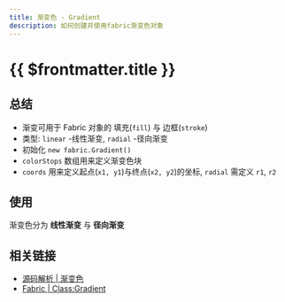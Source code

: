 ```yaml
---
title: 渐变色 - Gradient
description: 如何创建并使用fabric渐变色对象
---
```


# {{ $frontmatter.title }}

<script setup>
import Runnable from '../../components/Runnable.vue'
import Play from './samples/Play.vue'
</script>

## 总结

+ 渐变可用于 Fabric 对象的 填充(`fill`) 与 边框(`stroke`)
+ 类型: `linear` -线性渐变, `radial` -径向渐变
+ 初始化 `new fabric.Gradient()`
+ `colorStops` 数组用来定义渐变色块
+ `coords` 用来定义起点(`x1, y1`)与终点(`x2, y2`)的坐标, `radial` 需定义 `r1`, `r2`

## 使用

渐变色分为 **线性渐变** 与 **径向渐变**

<!--@include: ./createGrad.md -->

<!--@include: ./useGrad.md -->

<!--@include: ./api.md -->

## 相关链接

+ [源码解析 | 渐变色](/fabric/source/gradient)
+ [Fabric | Class:Gradient](http://fabricjs.com/docs/fabric.Gradient.html)
